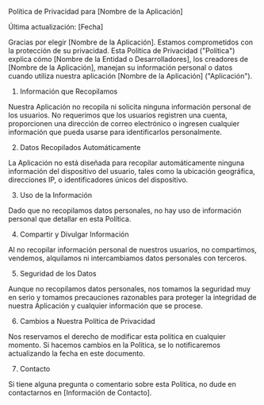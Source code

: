 Política de Privacidad para [Nombre de la Aplicación]

Última actualización: [Fecha]

Gracias por elegir [Nombre de la Aplicación]. Estamos comprometidos con la protección de su privacidad. Esta Política de Privacidad ("Política") explica cómo [Nombre de la Entidad o Desarrolladores], los creadores de [Nombre de la Aplicación], manejan su información personal o datos cuando utiliza nuestra aplicación [Nombre de la Aplicación] ("Aplicación").

1. Información que Recopilamos

Nuestra Aplicación no recopila ni solicita ninguna información personal de los usuarios. No requerimos que los usuarios registren una cuenta, proporcionen una dirección de correo electrónico o ingresen cualquier información que pueda usarse para identificarlos personalmente.

2. Datos Recopilados Automáticamente

La Aplicación no está diseñada para recopilar automáticamente ninguna información del dispositivo del usuario, tales como la ubicación geográfica, direcciones IP, o identificadores únicos del dispositivo.

3. Uso de la Información

Dado que no recopilamos datos personales, no hay uso de información personal que detallar en esta Política.

4. Compartir y Divulgar Información

Al no recopilar información personal de nuestros usuarios, no compartimos, vendemos, alquilamos ni intercambiamos datos personales con terceros.

5. Seguridad de los Datos

Aunque no recopilamos datos personales, nos tomamos la seguridad muy en serio y tomamos precauciones razonables para proteger la integridad de nuestra Aplicación y cualquier información que se procese.

6. Cambios a Nuestra Política de Privacidad

Nos reservamos el derecho de modificar esta política en cualquier momento. Si hacemos cambios en la Política, se lo notificaremos actualizando la fecha en este documento.

7. Contacto

Si tiene alguna pregunta o comentario sobre esta Política, no dude en contactarnos en [Información de Contacto].
